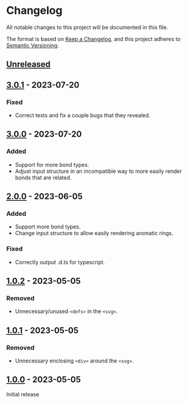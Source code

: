 # Changelog

All notable changes to this project will be documented in this file.

The format is based on [Keep a Changelog](https://keepachangelog.com/en/1.0.0/),
and this project adheres to [Semantic Versioning](https://semver.org/spec/v2.0.0.html).

## [Unreleased]

## [3.0.1] - 2023-07-20

### Fixed

- Correct tests and fix a couple bugs that they revealed.


## [3.0.0] - 2023-07-20

### Added

- Support for more bond types.
- Adjust input structure in an incompatible way to more easily render bonds that are related.

## [2.0.0] - 2023-06-05

### Added

- Support more bond types.
- Change input structure to allow easily rendering aromatic rings.

### Fixed

- Correctly output .d.ts for typescript.

## [1.0.2] - 2023-05-05

### Removed

- Unnecessary/unused `<defs>` in the `<svg>`.

## [1.0.1] - 2023-05-05

### Removed

- Unnecessary enclosing `<div>` around the `<svg>`.

## [1.0.0] - 2023-05-05

Initial release

[unreleased]: https://github.com/vibbits/react-2d-molecule/compare/v3.0.1...HEAD
[3.0.1]: https://github.com/vibbits/react-2d-molecule/compare/v3.0.0...v3.0.1
[3.0.0]: https://github.com/vibbits/react-2d-molecule/compare/v2.0.0...v3.0.0
[2.0.0]: https://github.com/vibbits/react-2d-molecule/compare/v1.0.2...v2.0.0
[1.0.2]: https://github.com/vibbits/react-2d-molecule/compare/v1.0.1...v1.0.2
[1.0.1]: https://github.com/vibbits/react-2d-molecule/compare/v1.0.0...v1.0.1
[1.0.0]: https://github.com/vibbits/react-2d-molecule/releases/tag/v1.0.0
